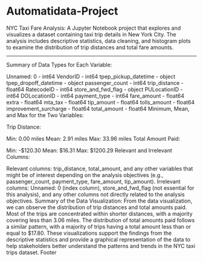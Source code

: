 # Automatidata-Project
NYC Taxi Fare Analysis: A Jupyter Notebook project that explores and visualizes a dataset containing taxi trip details in New York City. The analysis includes descriptive statistics, data cleaning, and histogram plots to examine the distribution of trip distances and total fare amounts.

-------------------------------------------

Summary of Data Types for Each Variable:

Unnamed: 0 - int64
VendorID - int64
tpep_pickup_datetime - object
tpep_dropoff_datetime - object
passenger_count - int64
trip_distance - float64
RatecodeID - int64
store_and_fwd_flag - object
PULocationID - int64
DOLocationID - int64
payment_type - int64
fare_amount - float64
extra - float64
mta_tax - float64
tip_amount - float64
tolls_amount - float64
improvement_surcharge - float64
total_amount - float64
Minimum, Mean, and Max for the Two Variables:

Trip Distance:

Min: 0.00 miles
Mean: 2.91 miles
Max: 33.96 miles
Total Amount Paid:

Min: -$120.30
Mean: $16.31
Max: $1200.29
Relevant and Irrelevant Columns:

Relevant columns: trip_distance, total_amount, and any other variables that might be of interest depending on the analysis objectives (e.g., passenger_count, payment_type, fare_amount, tip_amount).
Irrelevant columns: Unnamed: 0 (index column), store_and_fwd_flag (not essential for this analysis), and any other columns not directly related to the analysis objectives.
Summary of the Data Visualization:
From the data visualization, we can observe the distribution of trip distances and total amounts paid. Most of the trips are concentrated within shorter distances, with a majority covering less than 3.06 miles. The distribution of total amounts paid follows a similar pattern, with a majority of trips having a total amount less than or equal to $17.80. These visualizations support the findings from the descriptive statistics and provide a graphical representation of the data to help stakeholders better understand the patterns and trends in the NYC taxi trips dataset.
Footer
